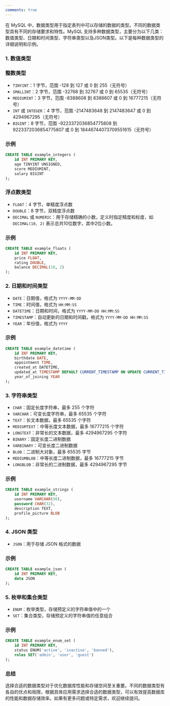 ```yaml
---
comments: true
---
```


在 MySQL 中，数据类型用于指定表列中可以存储的数据的类型。不同的数据类型具有不同的存储要求和特性。MySQL 支持多种数据类型，主要分为以下几类：数值类型、日期和时间类型、字符串类型以及JSON类型。以下是每种数据类型的详细说明和示例。

### 1. 数值类型

### 整数类型

- `TINYINT`：1 字节，范围 -128 到 127 或 0 到 255（无符号）
- `SMALLINT`：2 字节，范围 -32768 到 32767 或 0 到 65535（无符号）
- `MEDIUMINT`：3 字节，范围 -8388608 到 8388607 或 0 到 16777215（无符号）
- `INT` 或 `INTEGER`：4 字节，范围 -2147483648 到 2147483647 或 0 到 4294967295（无符号）
- `BIGINT`：8 字节，范围 -9223372036854775808 到 9223372036854775807 或 0 到 18446744073709551615（无符号）

### 示例

```sql
CREATE TABLE example_integers (
    id INT PRIMARY KEY,
    age TINYINT UNSIGNED,
    score MEDIUMINT,
    salary BIGINT
);
```

### 浮点数类型

- `FLOAT`：4 字节，单精度浮点数
- `DOUBLE`：8 字节，双精度浮点数
- `DECIMAL` 或 `NUMERIC`：用于存储精确的小数，定义时指定精度和标度，如 `DECIMAL(10, 2)` 表示总共10位数字，其中2位小数。

### 示例

```sql
CREATE TABLE example_floats (
    id INT PRIMARY KEY,
    price FLOAT,
    rating DOUBLE,
    balance DECIMAL(10, 2)
);
```

### 2. 日期和时间类型

- `DATE`：日期值，格式为 `YYYY-MM-DD`
- `TIME`：时间值，格式为 `HH:MM:SS`
- `DATETIME`：日期和时间，格式为 `YYYY-MM-DD HH:MM:SS`
- `TIMESTAMP`：自动更新的日期和时间戳，格式为 `YYYY-MM-DD HH:MM:SS`
- `YEAR`：年份值，格式为 `YYYY`

### 示例

```sql
CREATE TABLE example_datetime (
    id INT PRIMARY KEY,
    birthdate DATE,
    appointment TIME,
    created_at DATETIME,
    updated_at TIMESTAMP DEFAULT CURRENT_TIMESTAMP ON UPDATE CURRENT_TIMESTAMP,
    year_of_joining YEAR
);
```

### 3. 字符串类型

- `CHAR`：固定长度字符串，最多 255 个字符
- `VARCHAR`：可变长度字符串，最多 65535 个字符
- `TEXT`：长文本数据，最多 65535 个字符
- `MEDIUMTEXT`：中等长度文本数据，最多 16777215 个字符
- `LONGTEXT`：非常长的文本数据，最多 4294967295 个字符
- `BINARY`：固定长度二进制数据
- `VARBINARY`：可变长度二进制数据
- `BLOB`：二进制大对象，最多 65535 字节
- `MEDIUMBLOB`：中等长度二进制数据，最多 16777215 字节
- `LONGBLOB`：非常长的二进制数据，最多 4294967295 字节

### 示例

```sql
CREATE TABLE example_strings (
    id INT PRIMARY KEY,
    username VARCHAR(50),
    password CHAR(32),
    description TEXT,
    profile_picture BLOB
);
```

### 4. JSON 类型

- `JSON`：用于存储 JSON 格式的数据

### 示例

```sql
CREATE TABLE example_json (
    id INT PRIMARY KEY,
    data JSON
);
```

### 5. 枚举和集合类型

- `ENUM`：枚举类型，存储预定义的字符串值中的一个
- `SET`：集合类型，存储预定义的字符串值的任意组合

### 示例

```sql
CREATE TABLE example_enum_set (
    id INT PRIMARY KEY,
    status ENUM('active', 'inactive', 'banned'),
    roles SET('admin', 'user', 'guest')
);
```

### 总结

选择合适的数据类型对于优化数据库性能和存储空间至关重要。不同的数据类型有各自的优点和局限，根据具体应用需求选择合适的数据类型，可以有效提高数据库的性能和数据存储效率。如果有更多问题或特定需求，欢迎继续提问。